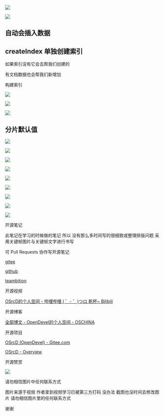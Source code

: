 ![](https://tcs.teambition.net/storage/31217233601e80d8ea7bb387c1502ec4e271?Signature=eyJhbGciOiJIUzI1NiIsInR5cCI6IkpXVCJ9.eyJBcHBJRCI6IjU5Mzc3MGZmODM5NjMyMDAyZTAzNThmMSIsIl9hcHBJZCI6IjU5Mzc3MGZmODM5NjMyMDAyZTAzNThmMSIsIl9vcmdhbml6YXRpb25JZCI6IiIsImV4cCI6MTYxMDcwMjg0NCwiaWF0IjoxNjEwMDk4MDQ0LCJyZXNvdXJjZSI6Ii9zdG9yYWdlLzMxMjE3MjMzNjAxZTgwZDhlYTdiYjM4N2MxNTAyZWM0ZTI3MSJ9.he8FC067lWlTmKuEbJjVRK2w0g6fPZ7dY9fVhKIkBYE&download=image.png "")

![](https://tcs.teambition.net/storage/312109d58dd57eaecf3cb200b5556103a353?Signature=eyJhbGciOiJIUzI1NiIsInR5cCI6IkpXVCJ9.eyJBcHBJRCI6IjU5Mzc3MGZmODM5NjMyMDAyZTAzNThmMSIsIl9hcHBJZCI6IjU5Mzc3MGZmODM5NjMyMDAyZTAzNThmMSIsIl9vcmdhbml6YXRpb25JZCI6IiIsImV4cCI6MTYxMDcwMjg0NCwiaWF0IjoxNjEwMDk4MDQ0LCJyZXNvdXJjZSI6Ii9zdG9yYWdlLzMxMjEwOWQ1OGRkNTdlYWVjZjNjYjIwMGI1NTU2MTAzYTM1MyJ9.xQrMY98xiNeuIH3y0Fl-gAY14lTEUhGOkl9dd3mQYXY&download=image.png "")

## 自动会插入数据

## createIndex 单独创建索引

如果索引没有它会去帮我们创建的

 有文档数据也会帮我们新增加

构建索引

![](https://tcs.teambition.net/storage/312187b40f21c0e323697b67cc0314df6e9a?Signature=eyJhbGciOiJIUzI1NiIsInR5cCI6IkpXVCJ9.eyJBcHBJRCI6IjU5Mzc3MGZmODM5NjMyMDAyZTAzNThmMSIsIl9hcHBJZCI6IjU5Mzc3MGZmODM5NjMyMDAyZTAzNThmMSIsIl9vcmdhbml6YXRpb25JZCI6IiIsImV4cCI6MTYxMDcwMjg0NCwiaWF0IjoxNjEwMDk4MDQ0LCJyZXNvdXJjZSI6Ii9zdG9yYWdlLzMxMjE4N2I0MGYyMWMwZTMyMzY5N2I2N2NjMDMxNGRmNmU5YSJ9.RB3MvjuQRfLMaUkiNWDqormd2Kd6J_KTKNoXPTFyf-U&download=image.png "")

![](https://tcs.teambition.net/storage/3121eeb2be860d05745a3cb6d3620eb023d3?Signature=eyJhbGciOiJIUzI1NiIsInR5cCI6IkpXVCJ9.eyJBcHBJRCI6IjU5Mzc3MGZmODM5NjMyMDAyZTAzNThmMSIsIl9hcHBJZCI6IjU5Mzc3MGZmODM5NjMyMDAyZTAzNThmMSIsIl9vcmdhbml6YXRpb25JZCI6IiIsImV4cCI6MTYxMDcwMjg0NCwiaWF0IjoxNjEwMDk4MDQ0LCJyZXNvdXJjZSI6Ii9zdG9yYWdlLzMxMjFlZWIyYmU4NjBkMDU3NDVhM2NiNmQzNjIwZWIwMjNkMyJ9.nURAWMXhL_s4LCBjkQx_4yZjuR-6XGjG6e9FHBFDJlc&download=image.png "")

![](https://tcs.teambition.net/storage/31210843c8d1ef9fb6b953ede63e469c8f16?Signature=eyJhbGciOiJIUzI1NiIsInR5cCI6IkpXVCJ9.eyJBcHBJRCI6IjU5Mzc3MGZmODM5NjMyMDAyZTAzNThmMSIsIl9hcHBJZCI6IjU5Mzc3MGZmODM5NjMyMDAyZTAzNThmMSIsIl9vcmdhbml6YXRpb25JZCI6IiIsImV4cCI6MTYxMDcwMjg0NCwiaWF0IjoxNjEwMDk4MDQ0LCJyZXNvdXJjZSI6Ii9zdG9yYWdlLzMxMjEwODQzYzhkMWVmOWZiNmI5NTNlZGU2M2U0NjljOGYxNiJ9.Sij14bNuZeaPqwrStbPDSAhC5EYJ5dJ6sml5dKPg7nQ&download=image.png "")

## 分片默认值

![](https://tcs.teambition.net/storage/312184671b0bdc5a58d736fd74fe9ce72cc4?Signature=eyJhbGciOiJIUzI1NiIsInR5cCI6IkpXVCJ9.eyJBcHBJRCI6IjU5Mzc3MGZmODM5NjMyMDAyZTAzNThmMSIsIl9hcHBJZCI6IjU5Mzc3MGZmODM5NjMyMDAyZTAzNThmMSIsIl9vcmdhbml6YXRpb25JZCI6IiIsImV4cCI6MTYxMDcwMjg0NCwiaWF0IjoxNjEwMDk4MDQ0LCJyZXNvdXJjZSI6Ii9zdG9yYWdlLzMxMjE4NDY3MWIwYmRjNWE1OGQ3MzZmZDc0ZmU5Y2U3MmNjNCJ9.XbPpM4JQ85TEZrEBRUCKH7W-1Jm7Syr0POiIzmoZkmU&download=image.png "")

![](https://tcs.teambition.net/storage/3121e636656f40692da0a229e870c6dd9821?Signature=eyJhbGciOiJIUzI1NiIsInR5cCI6IkpXVCJ9.eyJBcHBJRCI6IjU5Mzc3MGZmODM5NjMyMDAyZTAzNThmMSIsIl9hcHBJZCI6IjU5Mzc3MGZmODM5NjMyMDAyZTAzNThmMSIsIl9vcmdhbml6YXRpb25JZCI6IiIsImV4cCI6MTYxMDcwMjg0NCwiaWF0IjoxNjEwMDk4MDQ0LCJyZXNvdXJjZSI6Ii9zdG9yYWdlLzMxMjFlNjM2NjU2ZjQwNjkyZGEwYTIyOWU4NzBjNmRkOTgyMSJ9.yKod35GUV_skpVRQIA6J6908iPOQC-kdX7o7KXbhOgk&download=image.png "")

![](https://tcs.teambition.net/storage/312133fd54b44aed9679add4fa40e54a9e86?Signature=eyJhbGciOiJIUzI1NiIsInR5cCI6IkpXVCJ9.eyJBcHBJRCI6IjU5Mzc3MGZmODM5NjMyMDAyZTAzNThmMSIsIl9hcHBJZCI6IjU5Mzc3MGZmODM5NjMyMDAyZTAzNThmMSIsIl9vcmdhbml6YXRpb25JZCI6IiIsImV4cCI6MTYxMDcwMjg0NCwiaWF0IjoxNjEwMDk4MDQ0LCJyZXNvdXJjZSI6Ii9zdG9yYWdlLzMxMjEzM2ZkNTRiNDRhZWQ5Njc5YWRkNGZhNDBlNTRhOWU4NiJ9.FlhjNjZf5W4yJ_zzxEE2eEMqMCgu5Z-IF4694cT9I_k&download=image.png "")

![](https://tcs.teambition.net/storage/3121c810785cc081787cb9d668a20c9a5004?Signature=eyJhbGciOiJIUzI1NiIsInR5cCI6IkpXVCJ9.eyJBcHBJRCI6IjU5Mzc3MGZmODM5NjMyMDAyZTAzNThmMSIsIl9hcHBJZCI6IjU5Mzc3MGZmODM5NjMyMDAyZTAzNThmMSIsIl9vcmdhbml6YXRpb25JZCI6IiIsImV4cCI6MTYxMDcwMjg0NCwiaWF0IjoxNjEwMDk4MDQ0LCJyZXNvdXJjZSI6Ii9zdG9yYWdlLzMxMjFjODEwNzg1Y2MwODE3ODdjYjlkNjY4YTIwYzlhNTAwNCJ9.uMArgfd03EDK7SY5xmx2FylNBnjneMNPQnRiSmPB7LM&download=image.png "")

![](https://tcs.teambition.net/storage/3121e49084e39116c31259f420123bae9e5c?Signature=eyJhbGciOiJIUzI1NiIsInR5cCI6IkpXVCJ9.eyJBcHBJRCI6IjU5Mzc3MGZmODM5NjMyMDAyZTAzNThmMSIsIl9hcHBJZCI6IjU5Mzc3MGZmODM5NjMyMDAyZTAzNThmMSIsIl9vcmdhbml6YXRpb25JZCI6IiIsImV4cCI6MTYxMDcwMjg0NCwiaWF0IjoxNjEwMDk4MDQ0LCJyZXNvdXJjZSI6Ii9zdG9yYWdlLzMxMjFlNDkwODRlMzkxMTZjMzEyNTlmNDIwMTIzYmFlOWU1YyJ9.CfC7JWvRNBPQGDT-6I166ckrgkgGodF9ZjIoR93YF3o&download=image.png "")

![](https://tcs.teambition.net/storage/31215ec401061087d53c26ee2bb41e03b01c?Signature=eyJhbGciOiJIUzI1NiIsInR5cCI6IkpXVCJ9.eyJBcHBJRCI6IjU5Mzc3MGZmODM5NjMyMDAyZTAzNThmMSIsIl9hcHBJZCI6IjU5Mzc3MGZmODM5NjMyMDAyZTAzNThmMSIsIl9vcmdhbml6YXRpb25JZCI6IiIsImV4cCI6MTYxMDcwMjg0NCwiaWF0IjoxNjEwMDk4MDQ0LCJyZXNvdXJjZSI6Ii9zdG9yYWdlLzMxMjE1ZWM0MDEwNjEwODdkNTNjMjZlZTJiYjQxZTAzYjAxYyJ9.YEro5K536pAQtLNsn0NsNUzUnN1Q3q1SltYfJEvMPWQ&download=image.png "")

![](https://tcs.teambition.net/storage/3121b835f2a3041869ffefb9f0bcd87322c8?Signature=eyJhbGciOiJIUzI1NiIsInR5cCI6IkpXVCJ9.eyJBcHBJRCI6IjU5Mzc3MGZmODM5NjMyMDAyZTAzNThmMSIsIl9hcHBJZCI6IjU5Mzc3MGZmODM5NjMyMDAyZTAzNThmMSIsIl9vcmdhbml6YXRpb25JZCI6IiIsImV4cCI6MTYxMDcwMjg0NCwiaWF0IjoxNjEwMDk4MDQ0LCJyZXNvdXJjZSI6Ii9zdG9yYWdlLzMxMjFiODM1ZjJhMzA0MTg2OWZmZWZiOWYwYmNkODczMjJjOCJ9.Hg3K1vWWrMqc_uUc6ffrwvT8LMTemtEwTNi6OQD0Cjs&download=image.png "")

![](https://tcs.teambition.net/storage/31219275df69269367ce8d32fbb7507bca85?Signature=eyJhbGciOiJIUzI1NiIsInR5cCI6IkpXVCJ9.eyJBcHBJRCI6IjU5Mzc3MGZmODM5NjMyMDAyZTAzNThmMSIsIl9hcHBJZCI6IjU5Mzc3MGZmODM5NjMyMDAyZTAzNThmMSIsIl9vcmdhbml6YXRpb25JZCI6IiIsImV4cCI6MTYxMDcwMjg0NCwiaWF0IjoxNjEwMDk4MDQ0LCJyZXNvdXJjZSI6Ii9zdG9yYWdlLzMxMjE5Mjc1ZGY2OTI2OTM2N2NlOGQzMmZiYjc1MDdiY2E4NSJ9.y7HjwTRMDZt7BET3cRHWsy-aZcogGFq1dGJxD_1rNQ8&download=image.png "")

![]( "")

开源笔记

此笔记在学习的时候做的笔记 所以 没有那么多时间写的很细致或整理排版问题 采用关键帧图片与关键帧文字进行书写 

可 Pull Requests 协作写开源笔记

[gitee](https://gitee.com/opendevel/java-for-linux)

[github](https://github.com/OSrcD/java-for-linux)

[teambition](https://tburl.in/0jDNvpbK)

开源视频

[OSrcD的个人空间 - 哔哩哔哩 ( ゜- ゜)つロ 乾杯~ Bilibili](https://space.bilibili.com/77266754)

开源博客

[全部博文 - OpenDevel的个人空间 - OSCHINA](https://my.oschina.net/u/4675154?tab=newest&catalogId=0)

开源项目

[OSrcD (OpenDevel) - Gitee.com](https://gitee.com/OpenDevel)

[OSrcD - Overview](https://github.com/OSrcD)

开源赞赏

![](https://tcs.teambition.net/storage/3121aed56e96d914e1046f3b498b493ce232?Signature=eyJhbGciOiJIUzI1NiIsInR5cCI6IkpXVCJ9.eyJBcHBJRCI6IjU5Mzc3MGZmODM5NjMyMDAyZTAzNThmMSIsIl9hcHBJZCI6IjU5Mzc3MGZmODM5NjMyMDAyZTAzNThmMSIsIl9vcmdhbml6YXRpb25JZCI6IiIsImV4cCI6MTYxMDcwMjg0NCwiaWF0IjoxNjEwMDk4MDQ0LCJyZXNvdXJjZSI6Ii9zdG9yYWdlLzMxMjFhZWQ1NmU5NmQ5MTRlMTA0NmYzYjQ5OGI0OTNjZTIzMiJ9.P_xGbdM_fJdx9MvOtNWby5cJeaVzsriSeTXfi692YDU&download=image.png "")

请勿相信图片中任何联系方式

图片来源于视频 作者拿到视频学习已被第三方打码 没办法 截图也没时间去修改图片 请勿相信图片里的任何联系方式

谢谢

